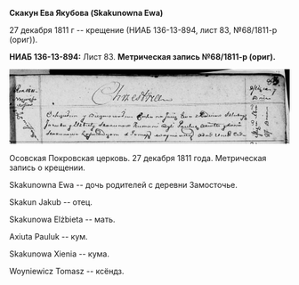 **Скакун Ева Якубова (Skakunowna Ewa)**

27 декабря 1811 г -- крещение (НИАБ 136-13-894, лист 83, №68/1811-р
(ориг)).

**НИАБ 136-13-894:** Лист 83. **Метрическая запись №68/1811-р (ориг).**

![](./media/326008dcc73bb99e02aec7408327f8248b9ee2dd.png)

Осовская Покровская церковь. 27 декабря 1811 года. Метрическая запись о
крещении.

Skakunowna Ewa -- дочь родителей с деревни Замосточье.

Skakun Jakub -- отец.

Skakunowa Elżbieta -- мать.

Axiuta Pauluk -- кум.

Skakunowa Xienia -- кума.

Woyniewicz Tomasz -- ксёндз.
